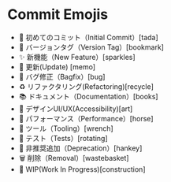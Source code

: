 # Commit Emojis
- :tada: 初めてのコミット（Initial Commit）[tada]
- :bookmark: バージョンタグ（Version Tag）[bookmark]
- :sparkles: 新機能（New Feature）[sparkles]
- :memo: 更新(Update) [memo]
- :bug: バグ修正（Bagfix）[bug]
- :recycle: リファクタリング(Refactoring)[recycle]
- :books: ドキュメント（Documentation）[books]
- :art: デザインUI/UX(Accessibility)[art]
- :horse: パフォーマンス（Performance）[horse]
- :wrench: ツール（Tooling）[wrench]
- :rotating_light: テスト（Tests）[rotating]
- :hankey: 非推奨追加（Deprecation）[hankey]
- :wastebasket: 削除（Removal）[wastebasket]
- :construction: WIP(Work In Progress)[construction]
